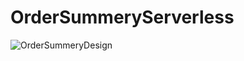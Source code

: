 # OrderSummeryServerless

![OrderSummeryDesign](https://github.com/NishanIddamalgoda/OrderSummeryServerless/assets/33596793/46603684-d6fd-4522-a101-9cca9dc2e6ae)
